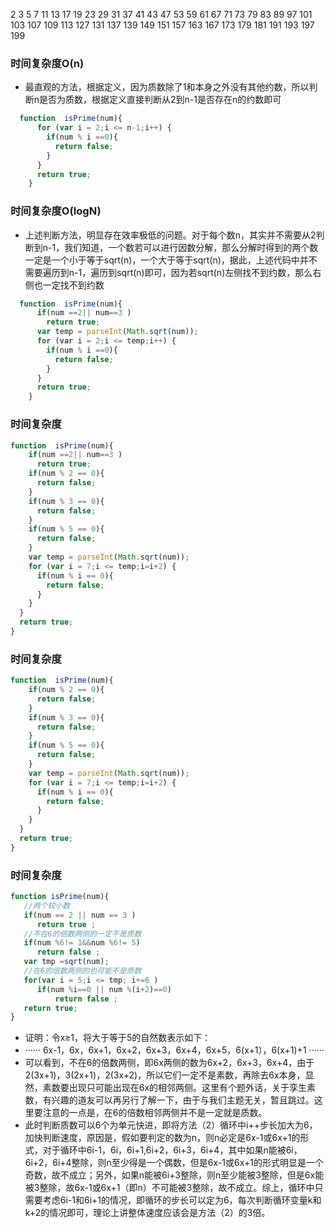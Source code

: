 2 3 5 7 11 13 17 19 23 29 31 37 41 43 47 53 59 61 67 71 73 79 83 89 97 101 103 107 109 113 127 131 137 139 149 151 157 163 167 173 179 181 191 193 197 199 
### 时间复杂度O(n)
* 最直观的方法，根据定义，因为质数除了1和本身之外没有其他约数，所以判断n是否为质数，根据定义直接判断从2到n-1是否存在n的约数即可
```js
  function  isPrime(num){
      for (var i = 2;i <= n-1;i++) {
        if(num % i ==0){
          return false;
        }
      }
      return true;
    }
```
### 时间复杂度O(logN)
* 上述判断方法，明显存在效率极低的问题。对于每个数n，其实并不需要从2判断到n-1，我们知道，一个数若可以进行因数分解，那么分解时得到的两个数一定是一个小于等于sqrt(n)，一个大于等于sqrt(n)，据此，上述代码中并不需要遍历到n-1，遍历到sqrt(n)即可，因为若sqrt(n)左侧找不到约数，那么右侧也一定找不到约数
```js
  function  isPrime(num){      
      if(num ==2|| num==3 )
        return true;
      var temp = parseInt(Math.sqrt(num));
      for (var i = 2;i <= temp;i++) {
        if(num % i ==0){
          return false;
        }
      }
      return true;
    }
```
### 时间复杂度
```js
function  isPrime(num){  
    if(num ==2|| num==3 )
      return true;
    if(num % 2 == 0){
      return false;
    }
    if(num % 3 == 0){
      return false;
    }
    if(num % 5 == 0){
      return false;
    }
    var temp = parseInt(Math.sqrt(num));	
    for (var i = 7;i <= temp;i=i+2) {
      if(num % i == 0){
        return false;
      }
    }
  }
  return true;
}
```
### 时间复杂度
```js
function  isPrime(num){  			
    if(num % 2 == 0){
      return false;
    }
    if(num % 3 == 0){
      return false;
    }
    if(num % 5 == 0){
      return false;
    }
    var temp = parseInt(Math.sqrt(num));
    for (var i = 7;i <= temp;i=i+2) {
      if(num % i == 0){
        return false;
      }
    }
  }
  return true;
}
```
### 时间复杂度
```js
function isPrime(num){
   //两个较小数
   if(num == 2 || num == 3 )
      return true ;
   //不在6的倍数两侧的一定不是质数
   if(num %6!= 1&&num %6!= 5)
      return false ;
   var tmp =sqrt(num);
   //在6的倍数两侧的也可能不是质数
   for(var i = 5;i <= tmp; i+=6 )
      if(num %i==0 || num %(i+2)==0)
          return false ;                 
   return true;
}
```
* 证明：令x≥1，将大于等于5的自然数表示如下：
* ······ 6x-1，6x，6x+1，6x+2，6x+3，6x+4，6x+5，6(x+1），6(x+1)+1 ······
* 可以看到，不在6的倍数两侧，即6x两侧的数为6x+2，6x+3，6x+4，由于2(3x+1)，3(2x+1)，2(3x+2)，所以它们一定不是素数，再除去6x本身，显然，素数要出现只可能出现在6x的相邻两侧。这里有个题外话，关于孪生素数，有兴趣的道友可以再另行了解一下，由于与我们主题无关，暂且跳过。这里要注意的一点是，在6的倍数相邻两侧并不是一定就是质数。
* 此时判断质数可以6个为单元快进，即将方法（2）循环中i++步长加大为6，加快判断速度，原因是，假如要判定的数为n，则n必定是6x-1或6x+1的形式，对于循环中6i-1，6i，6i+1,6i+2，6i+3，6i+4，其中如果n能被6i，6i+2，6i+4整除，则n至少得是一个偶数，但是6x-1或6x+1的形式明显是一个奇数，故不成立；另外，如果n能被6i+3整除，则n至少能被3整除，但是6x能被3整除，故6x-1或6x+1（即n）不可能被3整除，故不成立。综上，循环中只需要考虑6i-1和6i+1的情况，即循环的步长可以定为6，每次判断循环变量k和k+2的情况即可，理论上讲整体速度应该会是方法（2）的3倍。
